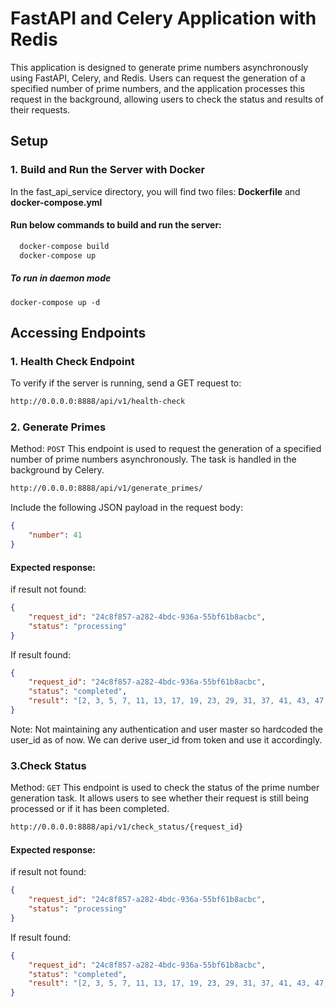 # FastAPI and Celery Application with Redis

This application is designed to generate prime numbers asynchronously using FastAPI, Celery, and Redis. Users can request the generation of a specified number of prime numbers, and the application processes this request in the background, allowing users to check the status and results of their requests.


## Setup

### 1. Build and Run the Server with Docker
In the fast_api_service directory, you will find two files: **Dockerfile** and **docker-compose.yml**

#### Run below commands to build and run the server:
```bash
  docker-compose build
  docker-compose up
```
 ##### To run in daemon mode
    docker-compose up -d 

## Accessing Endpoints

### 1. Health Check Endpoint
To verify if the server is running, send a GET request to:
```bash
http://0.0.0.0:8888/api/v1/health-check
```

### 2. Generate Primes
Method: `POST`
This endpoint is used to request the generation of a specified number of prime numbers asynchronously. The task is handled in the background by Celery.

```bash
http://0.0.0.0:8888/api/v1/generate_primes/
```

Include the following JSON payload in the request body:
```json
{
    "number": 41
}
```

#### Expected response:

if result not found:
```json
{
    "request_id": "24c8f857-a282-4bdc-936a-55bf61b8acbc",
    "status": "processing"
}
```

If result found:
```json
{
    "request_id": "24c8f857-a282-4bdc-936a-55bf61b8acbc",
    "status": "completed",
    "result": "[2, 3, 5, 7, 11, 13, 17, 19, 23, 29, 31, 37, 41, 43, 47, 53, 59, 61, 67, 71, 73, 79, 83, 89, 97, 101, 103, 107, 109, 113, 127, 131, 137, 139, 149, 151, 157, 163, 167, 173, 179]"
}
```

Note: Not maintaining any authentication and user master so hardcoded the user_id as of now.
We can derive user_id from token and use it accordingly.



### 3.Check Status
Method: `GET` 
This endpoint is used to check the status of the prime number generation task. It allows users to see whether their request is still being processed or if it has been completed.

```bash
http://0.0.0.0:8888/api/v1/check_status/{request_id}
```

#### Expected response:

if result not found:
```json
{
    "request_id": "24c8f857-a282-4bdc-936a-55bf61b8acbc",
    "status": "processing"
}
```

If result found:
```json
{
    "request_id": "24c8f857-a282-4bdc-936a-55bf61b8acbc",
    "status": "completed",
    "result": "[2, 3, 5, 7, 11, 13, 17, 19, 23, 29, 31, 37, 41, 43, 47, 53, 59, 61, 67, 71, 73, 79, 83, 89, 97, 101, 103, 107, 109, 113, 127, 131, 137, 139, 149, 151, 157, 163, 167, 173, 179]"
}
```